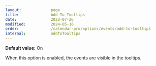 ```yaml
---
layout:             page
title:              Add To Tooltips
date:               2022-07-26
modified:           2024-05-16
order:              /calendar-pro/options/events/add-to-tooltips
internal:           addToTooltips
---
```

**Default value:** On

When this option is enabled, the events are visible in the tooltips.

